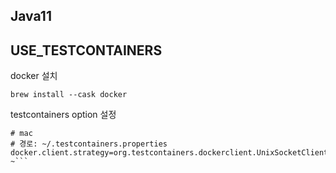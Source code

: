## Java11
## USE_TESTCONTAINERS
docker 설치
```
brew install --cask docker
```

testcontainers option 설정
```
# mac 
# 경로: ~/.testcontainers.properties
docker.client.strategy=org.testcontainers.dockerclient.UnixSocketClientProviderStrategy
~```